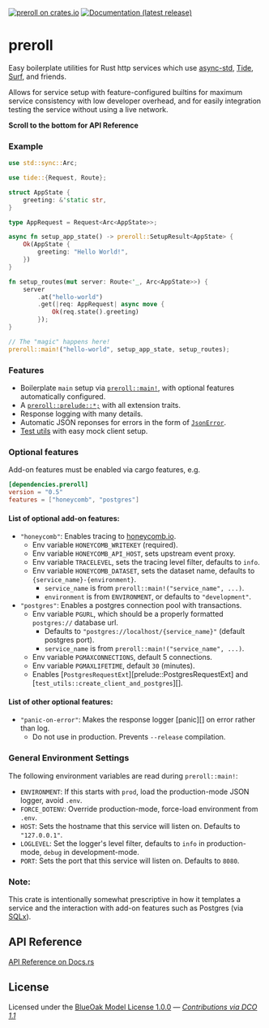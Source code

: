 [![preroll on crates.io](https://img.shields.io/crates/v/preroll)](https://crates.io/crates/preroll) [![Documentation (latest release)](https://docs.rs/preroll/badge.svg)](https://docs.rs/preroll/)

# preroll

Easy boilerplate utilities for Rust http services which use [async-std][], [Tide][], [Surf][], and friends.

Allows for service setup with feature-configured builtins for maximum service consistency with low developer overhead,
and for easily integration testing the service without using a live network.

**Scroll to the bottom for API Reference**

### Example

```rust
use std::sync::Arc;

use tide::{Request, Route};

struct AppState {
    greeting: &'static str,
}

type AppRequest = Request<Arc<AppState>>;

async fn setup_app_state() -> preroll::SetupResult<AppState> {
    Ok(AppState {
        greeting: "Hello World!",
    })
}

fn setup_routes(mut server: Route<'_, Arc<AppState>>) {
    server
        .at("hello-world")
        .get(|req: AppRequest| async move {
            Ok(req.state().greeting)
        });
}

// The "magic" happens here!
preroll::main!("hello-world", setup_app_state, setup_routes);
```

### Features

- Boilerplate `main` setup via [`preroll::main!`][], with optional features automatically configured.
- A [`preroll::prelude::*;`][] with all extension traits.
- Response logging with many details.
- Automatic JSON reponses for errors in the form of [`JsonError`][].
- [Test utils][] with easy mock client setup.

### Optional features
Add-on features must be enabled via cargo features, e.g.

```toml
[dependencies.preroll]
version = "0.5"
features = ["honeycomb", "postgres"]
```

#### List of optional add-on features:
- `"honeycomb"`: Enables tracing to [honeycomb.io].
    - Env variable `HONEYCOMB_WRITEKEY` (required).
    - Env variable `HONEYCOMB_API_HOST`, sets upstream event proxy.
    - Env variable `TRACELEVEL`, sets the tracing level filter, defaults to `info`.
    - Env variable `HONEYCOMB_DATASET`, sets the dataset name, defaults to `{service_name}-{environment}`.
        - `service_name` is from `preroll::main!("service_name", ...)`.
        - `environment` is from `ENVIRONMENT`, or defaults to `"development"`.
- `"postgres"`: Enables a postgres connection pool with transactions.
    - Env variable `PGURL`, which should be a properly formatted `postgres://` database url.
        - Defaults to `"postgres://localhost/{service_name}"` (default postgres port).
        - `service_name` is from `preroll::main!("service_name", ...)`.
    - Env variable `PGMAXCONNECTIONS`, default 5 connections.
    - Env variable `PGMAXLIFETIME`, default `30` (minutes).
    - Enables [`PostgresRequestExt`][prelude::PostgresRequestExt] and [`test_utils::create_client_and_postgres`][].

#### List of other optional features:
- `"panic-on-error"`: Makes the response logger [panic][] on error rather than log.
    - Do not use in production. Prevents `--release` compilation.

### General Environment Settings
The following environment variables are read during `preroll::main!`:
- `ENVIRONMENT`: If this starts with `prod`, load the production-mode JSON logger, avoid `.env`.
- `FORCE_DOTENV`: Override production-mode, force-load environment from `.env`.
- `HOST`: Sets the hostname that this service will listen on. Defaults to `"127.0.0.1"`.
- `LOGLEVEL`: Set the logger's level filter, defaults to `info` in production-mode, `debug` in development-mode.
- `PORT`: Sets the port that this service will listen on. Defaults to `8080`.

### Note:

This crate is intentionally somewhat prescriptive in how it templates a service and the interaction with
add-on features such as Postgres (via [SQLx][]).

[`preroll::main!`]: https://docs.rs/preroll/0.4.1/preroll/macro.main.html
[`preroll::prelude::*;`]: https://docs.rs/preroll/0.4.1/preroll/prelude/index.html
[`JsonError`]: https://docs.rs/preroll/0.4.1/preroll/struct.JsonError.html
[async-std]: https://async.rs/
[honeycomb.io]: https://www.honeycomb.io/
[SQLx]: https://github.com/launchbadge/sqlx#sqlx
[Surf]: https://github.com/http-rs/surf#surf
[Test utils]: https://docs.rs/preroll/0.5.4/preroll/test_utils/index.html
[Tide]: https://github.com/http-rs/tide#tide

## API Reference

[API Reference on Docs.rs](https://docs.rs/preroll/0.5.4/preroll/#modules)

## License

Licensed under the [BlueOak Model License 1.0.0](LICENSE.md) — _[Contributions via DCO 1.1](contributing.md#developers-certificate-of-origin)_
